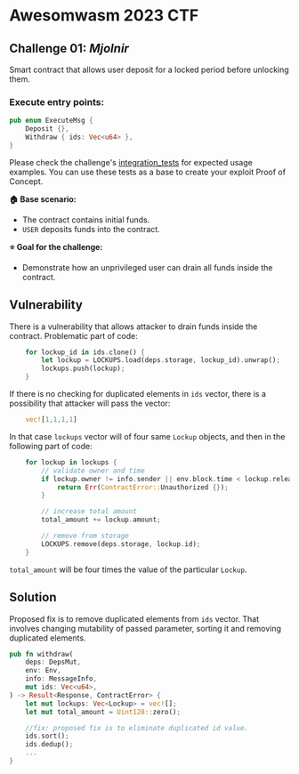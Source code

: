 # Awesomwasm 2023 CTF

## Challenge 01: *Mjolnir*

Smart contract that allows user deposit for a locked period before unlocking them.

### Execute entry points:
```rust
pub enum ExecuteMsg {
    Deposit {},
    Withdraw { ids: Vec<u64> },
}
```

Please check the challenge's [integration_tests](./src/integration_tests.rs) for expected usage examples. You can use these tests as a base to create your exploit Proof of Concept.

**:house: Base scenario:**
- The contract contains initial funds.
- `USER` deposits funds into the contract.

**:star: Goal for the challenge:**
- Demonstrate how an unprivileged user can drain all funds inside the contract.


## Vulnerability 

There is a vulnerability that allows attacker to drain funds inside the contract.
Problematic part of code:
```rust
    for lockup_id in ids.clone() {
        let lockup = LOCKUPS.load(deps.storage, lockup_id).unwrap();
        lockups.push(lockup);
    }
```
If there is no checking for duplicated elements in `ids` vector, there is a possibility that attacker will pass the vector:
```rust
    vec![1,1,1,1]
```
In that case `lockups` vector will of four same `Lockup` objects, and then in the following part of code:
```rust
    for lockup in lockups {
        // validate owner and time
        if lockup.owner != info.sender || env.block.time < lockup.release_timestamp {
            return Err(ContractError::Unauthorized {});
        }

        // increase total amount
        total_amount += lockup.amount;

        // remove from storage
        LOCKUPS.remove(deps.storage, lockup.id);
    }
```
`total_amount` will be four times the value of the particular `Lockup`.

## Solution

Proposed fix is to remove duplicated elements from `ids` vector.
That involves changing mutability of passed parameter, sorting it and removing duplicated elements.

```rust
pub fn withdraw(
    deps: DepsMut,
    env: Env,
    info: MessageInfo,
    mut ids: Vec<u64>,
) -> Result<Response, ContractError> {
    let mut lockups: Vec<Lockup> = vec![];
    let mut total_amount = Uint128::zero();

    //fix: proposed fix is to eliminate duplicated id value. 
    ids.sort();
    ids.dedup();
    ...
}
```
